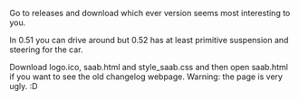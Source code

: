 Go to releases and download which ever version seems most interesting to you.

In 0.51 you can drive around but 0.52 has at least primitive suspension and steering for the car.

Download logo.ico, saab.html and style_saab.css and then open saab.html if you want to see the old changelog webpage. Warning: the page is very ugly. :D
